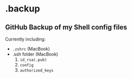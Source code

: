 # .backup
## GitHub Backup of my Shell config files
Currently including:
- `.zshrc` (MacBook)
- .ssh folder (MacBook)
    1. `id_rsa(.pub)`
    2. `config`
    3. `authorized_keys`
